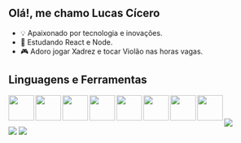 ## Olá!, me chamo Lucas Cícero

- 💡 Apaixonado por tecnologia e inovações.
- 🌱 Estudando React e Node.
- 🎮 Adoro jogar Xadrez e tocar Violão nas horas vagas.

## Linguagens e Ferramentas

<p>
  <a><img src="https://user-images.githubusercontent.com/90733795/133933390-a1c06b88-af64-4a72-a067-e3780317a8d8.png" align="left" height="50px"/></a>  
  <a><img src="https://user-images.githubusercontent.com/90733795/133933410-efa4b858-1cc2-4895-8428-b826b6f45107.png" align="left" height="50px"/></a> 
  <a><img src="https://user-images.githubusercontent.com/90733795/133933545-949882b3-9578-4822-ab4b-1838f9a38dff.png" align="left" height="50px"/></a> 
  <a><img src="https://user-images.githubusercontent.com/90733795/133933780-e1dd3def-5cac-4f14-a8e9-faf246531bed.png" align="left" height="50px"/></a> 
  <a><img src="https://user-images.githubusercontent.com/90733795/133933823-8ccc3b9a-039e-44fb-85f8-d4ef5168250f.png" align="left" height="50px"/></a> 
  <a><img src="https://user-images.githubusercontent.com/90733795/133933848-2917f3c1-ee5b-4b1b-b055-7df61e8452c0.png" align="left" height="50px"/></a> 
  <a><img src="https://user-images.githubusercontent.com/90733795/133933979-91769949-05d3-4d8e-95b2-9c50b4714daa.png" align="left" height="50px"/></a>
  <a><img src="https://user-images.githubusercontent.com/90733795/133933992-61d56e17-70ff-4545-abed-4df66f9a4eb1.png" align="left" height="50px"/></a>
</p>
<br>

##

<img src="https://github-readme-stats.vercel.app/api/top-langs/?username=lucasCicero1&layout=compact&langs_count=16&theme=dracula"/>

<div>
  <a href=""><img src="https://img.shields.io/badge/LinkedIn-0077B5?style=for-the-badge&logo=linkedin&logoColor=white"></a>
  <a href=""><img src="https://img.shields.io/badge/WhatsApp-25D366?style=for-the-badge&logo=whatsapp&logoColor=white"></a>
</div>
